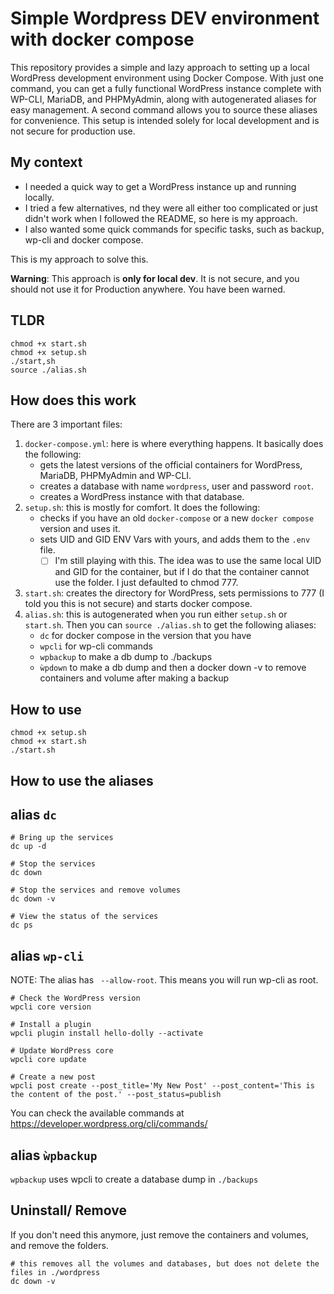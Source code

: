 # Simple Wordpress DEV environment with docker compose

This repository provides a simple and lazy approach to setting up a local WordPress development environment using Docker Compose. With just one command, you can get a fully functional WordPress instance complete with WP-CLI, MariaDB, and PHPMyAdmin, along with autogenerated aliases for easy management. A second command allows you to source these aliases for convenience. This setup is intended solely for local development and is not secure for production use.

## My context

- I needed a quick way to get a WordPress instance up and running locally. 
- I tried a few alternatives, nd they were all either too complicated or just didn't work when I followed the README, so here is my approach.
- I also wanted some quick commands for specific tasks, such as backup, wp-cli and docker compose.

This is my approach to solve this.

**Warning**:
This approach is **only for local dev**. It is not secure, and you should not use it for Production anywhere. You have been warned.

## TLDR

```shell
chmod +x start.sh
chmod +x setup.sh
./start,sh
source ./alias.sh
```

## How  does this work 

There are 3 important files:

1. `docker-compose.yml`: here is where everything happens. It basically does the following:
   - gets the latest versions of the official containers for WordPress, MariaDB, PHPMyAdmin and WP-CLI.
   - creates a database with name  `wordpress`, user and password `root`.
   - creates a WordPress instance with that database.
2. `setup.sh`: this is mostly for comfort. It does the following:
   - checks if you have an old `docker-compose` or a new `docker compose` version and uses it.
   - sets UID and GID ENV Vars with yours, and adds them to the `.env` file. 
     - [ ] I'm still playing with this. The idea was to use the same local UID and GID for the container, but if I do that the container cannot use the folder. I just defaulted to chmod 777.
3. `start.sh`: creates the directory for WordPress, sets permissions to 777 (I told you this is not secure) and starts docker compose.
4. `alias.sh`: this is autogenerated when you run either `setup.sh` or `start.sh`. Then you can `source ./alias.sh` to get the following aliases:
   - `dc` for docker compose in the version that you have
   - `wpcli` for wp-cli commands
   - `wpbackup` to make a db dump to ./backups
   - `ẁpdown` to make a db dump and then a docker down -v to remove containers and volume after making a backup

## How to use

```shell
chmod +x setup.sh
chmod +x start.sh
./start.sh
```

## How to use the aliases

## alias `dc`

```shell
# Bring up the services
dc up -d

# Stop the services
dc down

# Stop the services and remove volumes
dc down -v

# View the status of the services
dc ps
```

## alias `wp-cli`

NOTE: The alias has ` --allow-root`. This means you will run wp-cli as root.

```shell
# Check the WordPress version
wpcli core version

# Install a plugin
wpcli plugin install hello-dolly --activate

# Update WordPress core
wpcli core update

# Create a new post
wpcli post create --post_title='My New Post' --post_content='This is the content of the post.' --post_status=publish
```

You can check the available commands at https://developer.wordpress.org/cli/commands/

## alias `ẁpbackup`

`wpbackup` uses wpcli to create a database dump in `./backups`


## Uninstall/ Remove

If you don't need this anymore, just remove the containers and volumes, and remove the folders.

```shell
# this removes all the volumes and databases, but does not delete the files in ./wordpress
dc down -v 
```